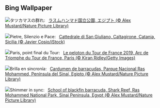 ## Bing Wallpaper
![](https://www.bing.com/th?id=OHR.BlackfinBarracuda_JA-JP9849559763_UHD.jpg&w=1000)タツカマスの群れ:&nbsp;&ensp;[ラスムハンマド国立公園, エジプト (© Alex Mustard/Nature Picture Library)](https://www.bing.com/th?id=OHR.BlackfinBarracuda_JA-JP9849559763_UHD.jpg)
<br><br/>
![](https://www.bing.com/th?id=OHR.CaltagironeSicilia_IT-IT1493069823_UHD.jpg&w=1000)Pietre, Silenzio e Pace:&nbsp;&ensp;[Cattedrale di San Giuliano, Caltagirone, Catania, Sicilia (© Javier Cosio/iStock)](https://www.bing.com/th?id=OHR.CaltagironeSicilia_IT-IT1493069823_UHD.jpg)
<br><br/>
![](https://www.bing.com/th?id=OHR.TourFrance_FR-FR5942543577_UHD.jpg&w=1000)Paris, point final du Tour:&nbsp;&ensp;[Le peloton du Tour de France 2019, Arc de Triomphe du Tour de France, Paris (© Kiran Ridley/Getty Images)](https://www.bing.com/th?id=OHR.TourFrance_FR-FR5942543577_UHD.jpg)
<br><br/>
![](https://www.bing.com/th?id=OHR.BlackfinBarracuda_ES-ES3397140891_UHD.jpg&w=1000)Brilla en sincronía:&nbsp;&ensp;[Cardumen de barracudas, Parque Nacional Ras Mohammed, Península del Sinaí, Egipto (© Alex Mustard/Nature Picture Library)](https://www.bing.com/th?id=OHR.BlackfinBarracuda_ES-ES3397140891_UHD.jpg)
<br><br/>
![](https://www.bing.com/th?id=OHR.BlackfinBarracuda_EN-GB9543158920_UHD.jpg&w=1000)Shimmer in sync:&nbsp;&ensp;[School of blackfin barracuda, Shark Reef, Ras Mohammed National Park, Sinai Peninsula, Egypt (© Alex Mustard/Nature Picture Library)](https://www.bing.com/th?id=OHR.BlackfinBarracuda_EN-GB9543158920_UHD.jpg)
<br><br/>
